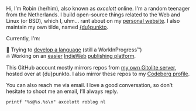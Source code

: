 Hi, I’m Robin (he/him), also known as *axcelott* online. I'm a random teenager from the Netherlands. I build open-source things related to the Web and Linux (or BSD), which I, uhm... rant about on my [personal website](https://roblog.nl). I also maintain my own tilde, named [{du}punkto](https://dupunkto.org). 

Currently, I'm:

🌱 Trying to [develop a language](https://git.dupunkto.org/axcelott/signo) (still a WorkInProgress™)  
🔥 Working on an [easier](https://gilest.org/indie-easy.html) [IndieWeb](https://indieweb.org) [publishing platform](https://git.dupunkto.org/neopub/untitled).

This GitHub account mostly mirrors repos from [my own Gitolite server](https://git.dupunkto.org), hosted over at {du}punkto. I also mirror these repos to my [Codeberg profile](https://codeberg.org/RobinBoers).
 
You can also reach me via email. I love a good conversation, so don’t hesitate to shoot me an email, I’ll always reply.

    printf "%s@%s.%s\n" axcelott roblog nl 
